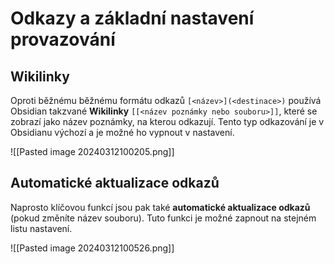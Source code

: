 # Odkazy a základní nastavení provazování

## Wikilinky
Oproti běžnému běžnému formátu odkazů `[<název>](<destinace>)` používá Obsidian takzvané **Wikilinky** `[[<název poznámky nebo souboru>]]`, které se zobrazí jako název poznámky, na kterou odkazují. Tento typ odkazování je v Obsidianu výchozí a je možné ho vypnout v nastavení.

![[Pasted image 20240312100205.png]]

## Automatické aktualizace odkazů
Naprosto klíčovou funkcí jsou pak také **automatické aktualizace odkazů** (pokud změníte název souboru). Tuto funkci je možné zapnout na stejném listu nastavení.

![[Pasted image 20240312100526.png]]

